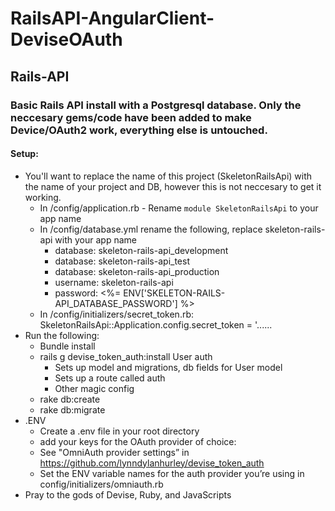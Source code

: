 # RailsAPI-AngularClient-DeviseOAuth

## Rails-API
### Basic Rails API install with a Postgresql database. Only the neccesary gems/code have been added to make Device/OAuth2 work, everything else is untouched.
#### Setup:
  - You'll want to replace the name of this project (SkeletonRailsApi) with the name of your project and DB, however this is not neccesary to get it working.
    - In /config/application.rb - Rename ```module SkeletonRailsApi``` to your app name
    - In /config/database.yml rename the following, replace skeleton-rails-api with your app name
      - database: skeleton-rails-api_development
      - database: skeleton-rails-api_test
      - database: skeleton-rails-api_production
      - username: skeleton-rails-api
      - password: <%= ENV['SKELETON-RAILS-API_DATABASE_PASSWORD'] %>
    - In /config/initializers/secret_token.rb:
      SkeletonRailsApi::Application.config.secret_token = '......
  - Run the following:
    - Bundle install
    - rails g devise_token_auth:install User auth
      - Sets up model and migrations, db fields for User model
      - Sets up a route called auth
      - Other magic config
    - rake db:create
    - rake db:migrate
  - .ENV
    - Create a .env file in your root directory
    - add your keys for the OAuth provider of choice:
    - See "OmniAuth provider settings” in https://github.com/lynndylanhurley/devise_token_auth
    - Set the ENV variable names for the auth provider you’re using in config/initializers/omniauth.rb
  - Pray to the gods of Devise, Ruby, and JavaScripts
